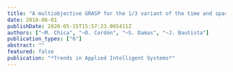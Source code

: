 ```yaml
---
title: "A multiobjective GRASP for the 1/3 variant of the time and space assembly line balancing problem"
date: 2010-06-01
publishDate: 2020-05-15T15:57:23.065411Z
authors: ["~M. Chica", "~O. Cordón", "~S. Damas", "~J. Bautista"]
publication_types: ["6"]
abstract: ""
featured: false
publication: "*Trends in Applied Intelligent Systems*"
---
```


